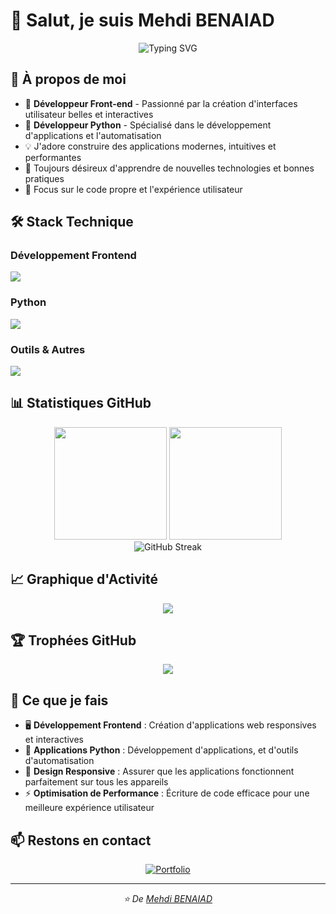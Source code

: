# 👋 Salut, je suis Mehdi BENAIAD

<div align="center">
  <img src="https://readme-typing-svg.herokuapp.com?font=Fira+Code&pause=1000&color=2196F3&center=true&vCenter=true&width=520&lines=Développeur+Front-end;Développeur+Python;Toujours+en+apprentissage" alt="Typing SVG" />
</div>

## 🚀 À propos de moi

- 🎨 **Développeur Front-end** - Passionné par la création d'interfaces utilisateur belles et interactives
- 🐍 **Développeur Python** - Spécialisé dans le développement d'applications et l'automatisation
- 💡 J'adore construire des applications modernes, intuitives et performantes
- 🌱 Toujours désireux d'apprendre de nouvelles technologies et bonnes pratiques
- 🎯 Focus sur le code propre et l'expérience utilisateur

## 🛠️ Stack Technique

### Développement Frontend
<div align="left">
  <img src="https://skillicons.dev/icons?i=js,html,css,tailwind" />
</div>

### Python
<div align="left">
  <img src="https://skillicons.dev/icons?i=python,django,flask,postgresql" />
</div>

### Outils & Autres
<div align="left">
  <img src="https://skillicons.dev/icons?i=github,vscode" />
</div>

## 📊 Statistiques GitHub

<div align="center">
  <img height="180em" src="https://github-readme-stats.vercel.app/api?username=solvyrth&show_icons=true&theme=tokyonight&include_all_commits=true&count_private=true"/>
  <img height="180em" src="https://github-readme-stats.vercel.app/api/top-langs/?username=solvyrth&layout=compact&langs_count=8&theme=tokyonight"/>
</div>

<div align="center">
  <img src="https://github-readme-streak-stats.herokuapp.com/?user=solvyrth&theme=tokyonight" alt="GitHub Streak" />
</div>

## 📈 Graphique d'Activité

<div align="center">
  <img src="https://github-readme-activity-graph.vercel.app/graph?username=solvyrth&theme=tokyo-night&bg_color=1a1b27&color=70a5fd&line=70a5fd&point=bf91f3&area=true&hide_border=true" />
</div>

## 🏆 Trophées GitHub

<div align="center">
  <img src="https://github-profile-trophy.vercel.app/?username=solvyrth&theme=tokyonight&no-frame=true&row=1&column=7" />
</div>

## 💼 Ce que je fais

- 🖥️ **Développement Frontend** : Création d'applications web responsives et interactives
- 🔧 **Applications Python** : Développement d'applications, et d'outils d'automatisation
- 📱 **Design Responsive** : Assurer que les applications fonctionnent parfaitement sur tous les appareils
- ⚡ **Optimisation de Performance** : Écriture de code efficace pour une meilleure expérience utilisateur

## 📫 Restons en contact

<div align="center">
  
[![Portfolio](https://img.shields.io/badge/Portfolio-FF5722?style=for-the-badge&logo=google-chrome&logoColor=white)](https://mehdi-benaiad-freelance.com)

</div>

---

<div align="center">
  <i>⭐️ De <a href="https://github.com/solvyrth">Mehdi BENAIAD</a></i>
</div>
